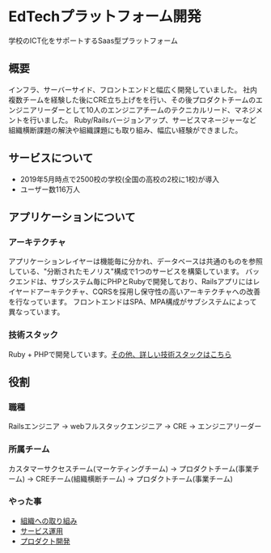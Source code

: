 # EdTechプラットフォーム開発
学校のICT化をサポートするSaas型プラットフォーム

## 概要
インフラ、サーバーサイド、フロントエンドと幅広く開発していました。
社内複数チームを経験した後にCRE立ち上げをを行い、その後プロダクトチームのエンジニアリーダーとして10人のエンジニアチームのテクニカルリード、マネジメントを行いました。
Ruby/Railsバージョンアップ、サービスマネージャーなど組織横断課題の解決や組織課題にも取り組み、幅広い経験ができました。

## サービスについて
* 2019年5月時点で2500校の学校(全国の高校の2校に1校)が導入
* ユーザー数116万人

## アプリケーションについて
### アーキテクチャ
アプリケーションレイヤーは機能毎に分かれ、データベースは共通のものを参照している、"分断されたモノリス"構成で1つのサービスを構築しています。
バックエンドは、サブシステム毎にPHPとRubyで開発しており、Railsアプリにはレイヤードアーキテクチャ、CQRSを採用し保守性の高いアーキテクチャへの改善を行なっています。
フロントエンドはSPA、MPA構成がサブシステムによって異なっています。

### 技術スタック
Ruby + PHPで開発しています。[その他、詳しい技術スタックはこちら](technology_stack.md)

## 役割
### 職種
Railsエンジニア -> webフルスタックエンジニア -> CRE -> エンジニアリーダー

### 所属チーム
カスタマーサクセスチーム(マーケティングチーム) -> プロダクトチーム(事業チーム) -> CREチーム(組織横断チーム) -> プロダクトチーム(事業チーム)

### やった事
* [組織への取り組み](achievements/organization.md)
* [サービス運用](achievements/operation.md)
* [プロダクト開発](achievements/product.md)
